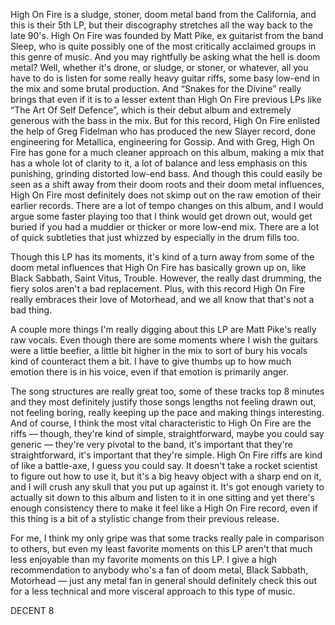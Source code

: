 High On Fire is a sludge, stoner, doom metal band from the California, and this is their 5th LP, but their discography stretches all the way back to the late 90's. High On Fire was founded by Matt Pike, ex guitarist from the band Sleep, who is quite possibly one of the most critically acclaimed groups in this genre of music. And you may rightfully be asking what the hell is doom metal? Well, whether it's drone, or sludge, or stoner, or whatever, all you have to do is listen for some really heavy guitar riffs, some basy low-end in the mix and some brutal production. And “Snakes for the Divine” really brings that even if it is to a lesser extent than High On Fire previous LPs like “The Art Of Self Defence”, which is their debut album and extremely generous with the bass in the mix. But for this record, High On Fire enlisted the help of Greg Fidelman who has produced the new Slayer record, done engineering for Metallica, engineering for Gossip. And with Greg, High On Fire has gone for a much cleaner approach on this album, making a mix that has a whole lot of clarity to it, a lot of balance and less emphasis on this punishing, grinding distorted low-end bass. And though this could easily be seen as a shift away from their doom roots and their doom metal influences, High On Fire most definitely does not skimp out on the raw emotion of their earlier records. There are a lot of tempo changes on this album, and I would argue some faster playing too that I think would get drown out, would get buried if you had a muddier or thicker or more low-end mix. There are a lot of quick subtleties that just whizzed by especially in the drum fills too.

Though this LP has its moments, it's kind of a turn away from some of the doom metal influences that High On Fire has basically grown up on, like Black Sabbath, Saint Vitus, Trouble. However, the really dast drumming, the fiery solos aren't a bad replacement. Plus, with this record High On Fire really embraces their love of Motorhead, and we all know that that's not a bad thing.

A couple more things I'm really digging about this LP are Matt Pike's really raw vocals. Even though there are some moments where I wish the guitars were a little beefier, a little bit higher in the mix to sort of bury his vocals kind of counteract them a bit. I have to give thumbs up to how much emotion there is in his voice, even if that emotion is primarily anger.

The song structures are really great too, some of these tracks top 8 minutes and they most definitely justify those songs lengths not feeling drawn out, not feeling boring, really keeping up the pace and making things interesting. And of course, I think the most vital characteristic to High On Fire are the riffs — though, they're kind of simple, straightforward, maybe you could say generic — they're very pivotal to the band, it's important that they're straightforward, it's important that they're simple. High On Fire riffs are kind of like a battle-axe, I guess you could say. It doesn't take a rocket scientist to figure out how to use it, but it's a big heavy object with a sharp end on it, and I will crush any skull that you put up against it. It's got enough variety to actually sit down to this album and listen to it in one sitting and yet there's enough consistency there to make it feel like a High On Fire record, even if this thing is a bit of a stylistic change from their previous release.

For me, I think my only gripe was that some tracks really pale in comparison to others, but even my least favorite moments on this LP aren't that much less enjoyable than my favorite moments on this LP. I give a high recommendation to anybody who's a fan of doom metal, Black Sabbath, Motorhead — just any metal fan in general should definitely check this out for a less technical and more visceral approach to this type of music.

DECENT 8